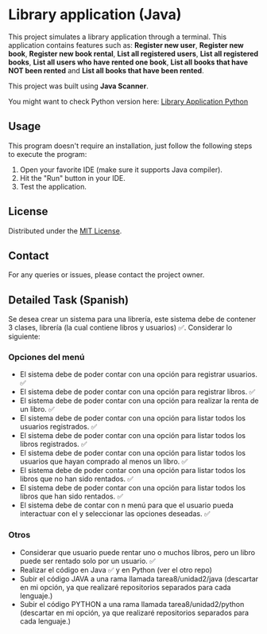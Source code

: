# Library application (Java)

This project simulates a library application through a terminal. This application contains features such as: **Register new user**, **Register new book**, **Register new book rental**, **List all registered users**, **List all registered books**, **List all users who have rented one book**, **List all books that have NOT been rented** and **List all books that have been rented**.

This project was built using **Java Scanner**.

You might want to check Python version here: [Library Application Python](https://github.com/Yovaxox/library-application-python)

## Usage

This program doesn't require an installation, just follow the following steps to execute the program:

1. Open your favorite IDE (make sure it supports Java compiler).
2. Hit the "Run" button in your IDE.
3. Test the application.

## License

Distributed under the [MIT License](https://opensource.org/licenses/MIT).

## Contact

For any queries or issues, please contact the project owner.

## Detailed Task (Spanish)

Se desea crear un sistema para una librería, este sistema debe de contener 3 clases, librería (la cual contiene libros y usuarios) ✅. Considerar lo siguiente:

### Opciones del menú

- El sistema debe de poder contar con una opción para registrar usuarios. ✅
- El sistema debe de poder contar con una opción para registrar libros. ✅
- El sistema debe de poder contar con una opción para realizar la renta de un libro. ✅
- El sistema debe de poder contar con una opción para listar todos los usuarios registrados. ✅
- El sistema debe de poder contar con una opción para listar todos los libros registrados. ✅
- El sistema debe de poder contar con una opción para listar todos los usuarios que hayan comprado al menos un libro. ✅
- El sistema debe de poder contar con una opción para listar todos los libros que no han sido rentados. ✅
- El sistema debe de poder contar con una opción para listar todos los libros que han sido rentados. ✅
- El sistema debe de contar con n menú para que el usuario pueda interactuar con el y seleccionar las opciones deseadas. ✅

### Otros

- Considerar que usuario puede rentar uno o muchos libros, pero un libro puede ser rentado solo por un usuario. ✅
- Realizar el código en Java ✅ y en Python (ver el otro repo)
- Subir el código JAVA a una rama llamada tarea8/unidad2/java (descartar en mi opción, ya que realizaré repositorios separados para cada lenguaje.)
- Subir el código PYTHON a una rama llamada tarea8/unidad2/python (descartar en mi opción, ya que realizaré repositorios separados para cada lenguaje.)
